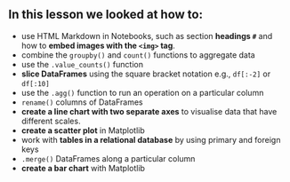 ## In this lesson we looked at how to:
- use HTML Markdown in Notebooks, such as section **headings `#`** and how to **embed images with the `<img>` tag**.
- combine the `groupby()` and `count()` functions to aggregate data
- use the `.value_counts()` function
- **slice DataFrames** using the square bracket notation e.g., `df[:-2]` or `df[:10]`
- use the `.agg()` function to run an operation on a particular column
- `rename()` columns of DataFrames
- **create a line chart with two separate axes** to visualise data that have different scales.
- **create a scatter plot** in Matplotlib
- work with **tables in a relational database** by using primary and foreign keys
- `.merge()` DataFrames along a particular column
- **create a bar chart** with Matplotlib